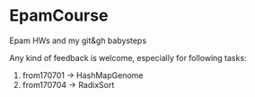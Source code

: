 # EpamCourse
Epam HWs and my git&amp;gh babysteps

Any kind of feedback is welcome, especially for following tasks:
1) from170701 -> HashMapGenome
2) from170704 -> RadixSort
